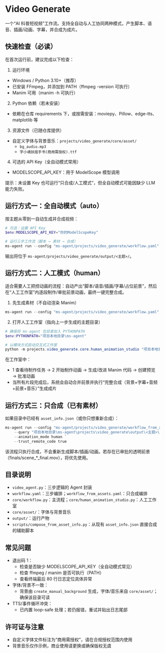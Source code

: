 # Video Generate

一个“AI 科普短视频”工作流。支持全自动与人工协同两种模式，产生脚本、语音、插画/动画、字幕，并合成为成片。

## 快速检查（必读）

在首次运行前，建议完成以下检查：

1) 运行环境
- Windows / Python 3.10+（推荐）
- 已安装 FFmpeg，并添加到 PATH（ffmpeg -version 可执行）
- Manim 可用（manim -h 可执行）

2) Python 依赖（若未安装）
- 依赖在仓库 requirements 下，或按需安装：moviepy、Pillow、edge-tts、matplotlib 等

3) 资源文件（已随仓库提供）
- 自定义字体与背景音乐：`projects/video_generate/core/asset/`
	- `bg_audio.mp3`
	- `字小魂扶摇手书(商用需授权).ttf`

4) 可选的 API Key（全自动模式常用）
- MODELSCOPE_API_KEY：用于 ModelScope 模型调用

提示：未设置 Key 也可运行“只合成/人工模式”，但全自动模式可能因缺少 LLM 能力失败。

## 运行方式一：全自动模式（auto）

按主题从零到一自动生成并合成视频：

```powershell
# 可选：设置 API Key
$env:MODELSCOPE_API_KEY="你的ModelScopeKey"

# 运行三步工作流（脚本 → 素材 → 合成）
ms-agent run --config "ms-agent/projects/video_generate/workflow.yaml" --query "主题" --animation_mode auto --trust_remote_code true
```

输出将位于 `ms-agent/projects/video_generate/output/<主题>/`。

## 运行方式二：人工模式（human）

适合需要人工把控动画的流程：自动产出“脚本/语音/插画/字幕/占位前景”，然后在“人工工作室”内逐段制作/审批前景动画，最终一键完整合成。

1) 先生成素材（不自动渲染 Manim）
```powershell
ms-agent run --config "ms-agent/projects/video_generate/workflow.yaml" --query "主题" --animation_mode human --trust_remote_code true
```

2) 打开人工工作室（指向上一步生成的主题目录）
```powershell
# 确保将 ms-agent 包目录加入 PYTHONPATH
$env:PYTHONPATH="项目本地目录\ms-agent"

# 以模块方式启动交互式工作室
python -m projects.video_generate.core.human_animation_studio "项目本地目录\ms-agent\projects\video_generate\output\主题"
```

在工作室中：
- 1 查看待制作任务 → 2 开始制作动画 → 生成/改进 Manim 代码 → 创建预览 → 批准动画
- 当所有片段完成后，系统会自动合并前景并执行“完整合成（背景+字幕+音频+前景+音乐）”生成成片

## 运行方式三：只合成（已有素材）

如果目录中已经有 `asset_info.json`（或你只想重新合成）：

```powershell
ms-agent run --config "ms-agent/projects/video_generate/workflow_from_assets.yaml" `
	--query "项目本地目录\ms-agent\projects\video_generate\output\<主题>\asset_info.json" `
	--animation_mode human `
	--trust_remote_code true
```

该流程只执行合成，不会重新生成脚本/插画/动画。若存在已审批的透明前景（finals/scene_*_final.mov），将优先使用。

## 目录说明
- `video_agent.py`：三步逻辑的 Agent 封装
- `workflow.yaml`：三步编排；`workflow_from_assets.yaml`：只合成编排
- `core/workflow.py`：主流程；`core/human_animation_studio.py`：人工工作室
- `core/asset/`：字体与背景音乐
- `output/`：运行产物
- `scripts/compose_from_asset_info.py`：从现有 `asset_info.json` 直接合成的辅助脚本

## 常见问题
- 退出码 1：
	- 检查是否缺少 MODELSCOPE_API_KEY（全自动模式常见）
	- 检查 ffmpeg / manim 是否可执行（PATH）
	- 查看终端最后 80 行日志定位具体异常
- 字体/背景不一致：
	- 背景由 `create_manual_background` 生成，字体/音乐来自 `core/asset/`；确保该目录可读
- TTS/事件循环冲突：
	- 已内置 loop-safe 处理；若仍报错，重试并贴出日志尾部

## 许可证与注意
- 自定义字体文件标注为“商用需授权”，请在合规授权范围内使用
- 背景音乐仅作示例，商业使用请更换或确保版权无虞
